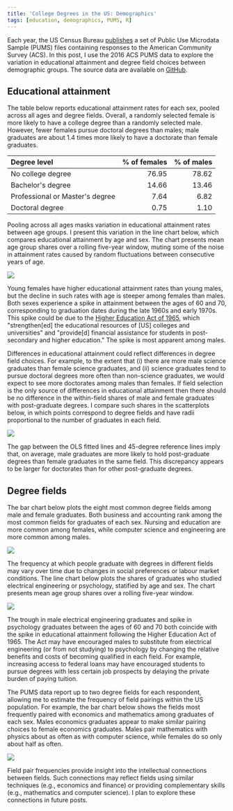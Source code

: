 ```yaml
---
title: 'College Degrees in the US: Demographics'
tags: [education, demographics, PUMS, R]
---
```




Each year, the US Census Bureau [publishes](https://www.census.gov/programs-surveys/acs/data/pums.html) a set of Public Use Microdata Sample (PUMS) files containing responses to the American Community Survey (ACS).
In this post, I use the 2016 ACS PUMS data to explore the variation in educational attainment and degree field choices between demographic groups.
The source data are available on [GitHub][repo-url].





## Educational attainment

The table below reports educational attainment rates for each sex, pooled across all ages and degree fields.
Overall, a randomly selected female is more likely to have a college degree than a randomly selected male.
However, fewer females pursue doctoral degrees than males; male graduates are about 1.4 times more likely to have a doctorate than female graduates.


|Degree level                    | % of females| % of males|
|:-------------------------------|------------:|----------:|
|No college degree               |        76.95|      78.62|
|Bachelor's degree               |        14.66|      13.46|
|Professional or Master's degree |         7.64|       6.82|
|Doctoral degree                 |         0.75|       1.10|

Pooling across all ages masks variation in educational attainment rates between age groups.
I present this variation in the line chart below, which compares educational attainment by age and sex.
The chart presents mean age group shares over a rolling five-year window, muting some of the noise in attainment rates caused by random fluctuations between consecutive years of age.

![](/blog/2019-07-01-college-degrees-demographics/attainment-line-1.svg)

Young females have higher educational attainment rates than young males, but the decline in such rates with age is steeper among females than males.
Both sexes experience a spike in attainment between the ages of 60 and 70, corresponding to graduation dates during the late 1960s and early 1970s.
This spike could be due to the [Higher Education Act of 1965](https://en.wikipedia.org/wiki/Higher_Education_Act_of_1965), which "strengthen[ed] the educational resources of [US] colleges and universities" and "provide[d] financial assistance for students in post-secondary and higher education."
The spike is most apparent among males.

Differences in educational attainment could reflect differences in degree field choices.
For example, to the extent that (i) there are more male science graduates than female science graduates, and (ii) science graduates tend to pursue doctoral degrees more often than non-science graduates, we would expect to see more doctorates among males than females.
If field selection is the only source of differences in educational attainment then there should be no difference in the within-field shares of male and female graduates with post-graduate degrees.
I compare such shares in the scatterplots below, in which points correspond to degree fields and have radii proportional to the number of graduates in each field.

![](/blog/2019-07-01-college-degrees-demographics/attainment-scatter-1.svg)

The gap between the OLS fitted lines and 45-degree reference lines imply that, on average, male graduates are more likely to hold post-graduate degrees than female graduates in the same field.
This discrepancy appears to be larger for doctorates than for other post-graduate degrees.

## Degree fields

The bar chart below plots the eight most common degree fields among male and female graduates.
Both business and accounting rank among the most common fields for graduates of each sex.
Nursing and education are more common among females, while computer science and engineering are more common among males.

![](/blog/2019-07-01-college-degrees-demographics/fields-bar-1.svg)

The frequency at which people graduate with degrees in different fields may vary over time due to changes in social preferences or labour market conditions.
The line chart below plots the shares of graduates who studied electrical engineering or psychology, statified by age and sex.
The chart presents mean age group shares over a rolling five-year window.

![](/blog/2019-07-01-college-degrees-demographics/fields-line-1.svg)

The trough in male electrical engineering graduates and spike in psychology graduates between the ages of 60 and 70 both coincide with the spike in educational attainment following the Higher Education Act of 1965.
The Act may have encouraged males to substitute from electrical engineering (or from not studying) to psychology by changing the relative benefits and costs of becoming qualified in each field.
For example, increasing access to federal loans may have encouraged students to pursue degrees with less certain job prospects by delaying the private burden of paying tuition.

The PUMS data report up to two degree fields for each respondent, allowing me to estimate the frequency of field pairings within the US population.
For example, the bar chart below shows the fields most frequently paired with economics and mathematics among graduates of each sex.
Males economics graduates appear to make similar pairing choices to female economics graduates.
Males pair mathematics with physics about as often as with computer science, while females do so only about half as often.

![](/blog/2019-07-01-college-degrees-demographics/pairs-1.svg)

Field pair frequencies provide insight into the intellectual connections between fields.
Such connections may reflect fields using similar techniques (e.g., economics and finance) or providing complementary skills (e.g., mathematics and computer science).
I plan to explore these connections in future posts.

[repo-url]: https://github.com/bldavies/college-degrees/
